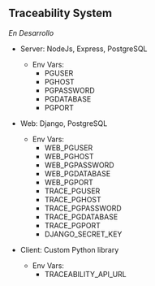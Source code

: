 ## Traceability System

*En Desarrollo*

* Server: NodeJs, Express, PostgreSQL
	* Env Vars:
		* PGUSER
		* PGHOST
		* PGPASSWORD
		* PGDATABASE
		* PGPORT

* Web: Django, PostgreSQL
	* Env Vars:
		* WEB_PGUSER
		* WEB_PGHOST
		* WEB_PGPASSWORD
		* WEB_PGDATABASE
		* WEB_PGPORT
		* TRACE_PGUSER
		* TRACE_PGHOST
		* TRACE_PGPASSWORD
		* TRACE_PGDATABASE
		* TRACE_PGPORT
		* DJANGO_SECRET_KEY

* Client: Custom Python library
	* Env Vars:
		* TRACEABILITY_API_URL
